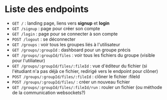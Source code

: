# Liste des endpoints

* `GET /` : landing page, liens vers **signup** et **login**
* `GET /signup` : page pour créer son compte
* `GET /login` : page pour se connecter à son compte
* `POST /logout` : se déconnecter
* `GET /groups` : voir tous les groupes liés à l'utilisateur
* `GET /groups/:groupId` : dashboard pour un groupe précis
* `GET /groups/:groupId/files` : voir tous les fichiers du groupe (visible pour l'utiliateur)
* `GET /groups/:groupId/files/:fileId` : vue d'éditeur du fichier (si l'étudiant n'a pas déjà ce fichier, redirigé vers le endpoint pour clôner)
* `POST /groups/:groupId/files/:fileId` : clôner le fichier :fileId
* `POST /groups/:groupId/files/` : créer un nouveau fichier
* `GET /groups/:groupId/files/:fileId/run` : rouler un fichier (ou méthode de la communication websockets?)
